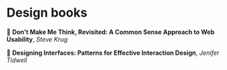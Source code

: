 # Design books

:book: **Don't Make Me Think, Revisited: A Common Sense Approach to Web Usability**, *Steve Krug*

:book: **Designing Interfaces: Patterns for Effective Interaction Design**, *Jenifer Tidwell*

